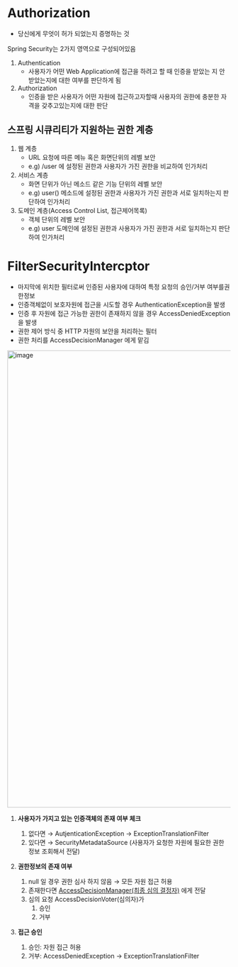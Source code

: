 
# Authorization

- 당신에게 무엇이 허가 되었는지 증명하는 것

Spring Security는 2가지 영역으로 구성되어있음

1. Authentication
    - 사용자가 어떤 Web Application에 접근을 하려고 할 때 인증을 받았는 지 안받았는지에 대한 여부를 판단하게 됨
2. Authorization
    - 인증을 받은 사용자가 어떤 자원에 접근하고자할때 사용자의 권한에 충분한 자격을 갖추고있는지에 대한 판단

## 스프링 시큐리티가 지원하는 권한 계층

1. 웹 계층
    - URL 요청에 따른 메뉴 혹은 화면단위의 레벨 보안
    - e.g) /user 에 설정된 권한과 사용자가 가진 권한을 비교하여 인가처리
2. 서비스 계층
    - 화면 단위가 아닌 메소드 같은 기능 단위의 레벨 보안
    - e.g) user() 메소드에 설정된 권한과 사용자가 가진 권한과 서로 일치하는지 판단하여 인가처리
3. 도메인 계층(Access Control List, 접근제어목록)
    - 객체 단위의 레벨 보안
    - e.g) user 도메인에 설정된 권한과 사용자가 가진 권한과 서로 일치하는지 판단하여 인가처리

# FilterSecurityIntercptor

- 마지막에 위치한 필터로써 인증된 사용자에 대하여 특정 요청의 승인/거부 여부를권한정보
- 인증객체없이 보호자원에 접근을 시도할 경우 AuthenticationException을 발생
- 인증 후 자원에 접근 가능한 권한이 존재하지 않을 경우 AccessDeniedException을 발생
- 권한 제어 방식 중 HTTP 자원의 보안을 처리하는 필터
- 권한 처리를 AccessDecisionManager 에게 맡김

<img width="1031" alt="image" src="https://user-images.githubusercontent.com/46226445/213156173-85295b90-5970-4543-b6c9-b0e3cc22a9d3.png">

1. **사용자가 가지고 있는 인증객체의 존재 여부 체크**
    1. 없다면 → AutjenticationException → ExceptionTranslationFilter 
    2. 있다면 → SecurityMetadataSource (사용자가 요청한 자원에 필요한 권한 정보 조회해서 전달)
   
2. **권한정보의 존재 여부**
    1. null 일 경우 권한 심사 하지 않음 → 모든 자원 접근 허용 
    2. 존재한다면 [AccessDecisionManager(최종 심의 결정자)](https://github.com/hye0e/spring-security/blob/main/%EC%A0%95%EB%A6%AC/%EC%9D%B8%EA%B0%80%20%EA%B2%B0%EC%A0%95%20%EC%8B%AC%EC%9D%98%EC%9E%90%20-%20AccessDecisionManager,%20AccessDecisionVoter.md) 에게 전달
    3. 심의 요청 AccessDecisionVoter(심의자)가 
        1. 승인
        2. 거부
        
3. **접근 승인**
    1. 승인: 자원 접근 허용
    2. 거부: AccessDeniedException → ExceptionTranslationFilter
